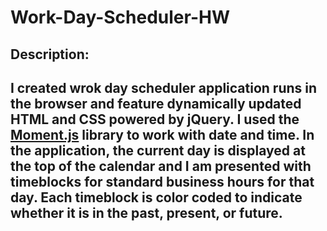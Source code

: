# Work-Day-Scheduler-HW

## Description:

## I created wrok day scheduler application runs in the browser and feature dynamically updated HTML and CSS powered by jQuery. I used the [Moment.js](https://momentjs.com/) library to work with date and time. In the application, the current day is displayed at the top of the calendar and I am presented with timeblocks for standard business hours for that day. Each timeblock is color coded to indicate whether it is in the past, present, or future.